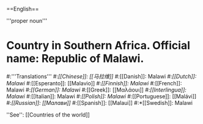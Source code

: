 ==English==

'''proper noun'''

# Country in Southern Africa. Official name: Republic of Malawi.
#:'''Translations'''
#:*[[Chinese]]: [[马拉维]]
#:*[[Danish]]: Malawi
#:*[[Dutch]]: Malawi
#:*[[Esperanto]]: [[Malavio]]
#:*[[Finnish]]: Malawi
#:*[[French]]: Malawi
#:*[[German]]: Malawi
#:*[[Greek]]: [[Μαλάουι]]
#:*[[Interlingua]]: Malawi
#:*[[Italian]]: Malawi
#:*[[Polish]]: Malawi
#:*[[Portuguese]]: [[Malávi]]
#:*[[Russian]]: [[Малави]]
#:*[[Spanish]]: [[Malaui]]
#:*[[Swedish]]: Malawi

''See'': [[Countries of the world]]